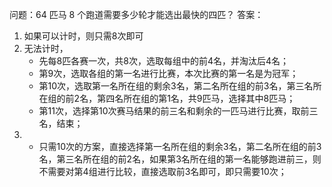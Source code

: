 问题：64 匹马 8 个跑道需要多少轮才能选出最快的四匹？
答案：
1. 如果可以计时，则只需8次即可
2. 无法计时，
    - 先每8匹各赛一次，共8次，选取每组中的前4名，并淘汰后4名；
    - 第9次，选取各组的第一名进行比赛，本次比赛的第一名是为冠军；
    - 第10次，选取第一名所在组的剩余3名，第二名所在组的前3名，第三名所在组的前2名，第四名所在组的第1名，共9匹马，选择其中8匹马；
    - 第11次，选择第10次赛马结果的前三名和剩余的一匹马进行比赛，取前三名，结束；
3. - 只需10次的方案，直接选择第一名所在组的剩余3名，第二名所在组的前3名，第三名所在组的前2名，如果第3名所在组的第一名能够跑进前三，则不需要对第4组进行比较，直接选取前3名即可，即只需要10次；